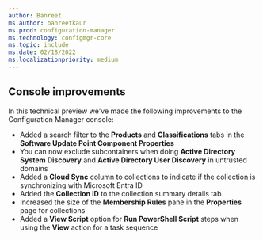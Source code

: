 ```yaml
---
author: Banreet
ms.author: banreetkaur
ms.prod: configuration-manager
ms.technology: configmgr-core
ms.topic: include
ms.date: 02/18/2022
ms.localizationpriority: medium
---
```


## <a name="bkmk_console"></a> Console improvements
<!--9575773-->
In this technical preview we've made the following improvements to the Configuration Manager console:

- Added a search filter to the **Products** and **Classifications** tabs in the **Software Update Point Component Properties** <!--10998089-->
- You can now exclude subcontainers when doing **Active Directory System Discovery** and **Active Directory User Discovery** in untrusted domains <!--4655840-->
- Added a **Cloud Sync** column to collections to indicate if the collection is synchronizing with Microsoft Entra ID <!--12433024-->
- Added the **Collection ID** to the collection summary details tab <!--12630582-->
- Increased the size of the **Membership Rules** pane in the **Properties** page for collections <!--12947295-->
- Added a **View Script** option for **Run PowerShell Script** steps when using the **View** action for a task sequence <!--12498818-->
